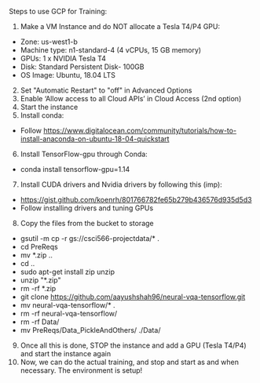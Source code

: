 Steps to use GCP for Training:

1. Make a VM Instance and do NOT allocate a Tesla T4/P4 GPU:
 - Zone: us-west1-b
 - Machine type: n1-standard-4 (4 vCPUs, 15 GB memory)
 - GPUs: 1 x NVIDIA Tesla T4
 - Disk: Standard Persistent Disk- 100GB
 - OS Image: Ubuntu, 18.04 LTS
2. Set "Automatic Restart" to "off" in Advanced Options
3. Enable ‘Allow access to all Cloud APIs’ in Cloud Access (2nd option)
4. Start the instance
5. Install conda:
- Follow https://www.digitalocean.com/community/tutorials/how-to-install-anaconda-on-ubuntu-18-04-quickstart
6. Install TensorFlow-gpu through Conda:
- conda install tensorflow-gpu=1.14
7. Install CUDA drivers and Nvidia drivers by following this (imp):
- https://gist.github.com/koenrh/801766782fe65b279b436576d935d5d3
- Follow installing drivers and tuning GPUs
8. Copy the files from the bucket to storage
- gsutil -m cp -r gs://csci566-projectdata/* . 
- cd PreReqs
- mv *.zip ..
- cd ..
- sudo apt-get install zip unzip
- unzip "*.zip"
- rm -rf *.zip
- git clone https://github.com/aayushshah96/neural-vqa-tensorflow.git
- mv neural-vqa-tensorflow/* . 
- rm -rf  neural-vqa-tensorflow/
- rm -rf Data/
- mv PreReqs/Data_PickleAndOthers/ ./Data/
9. Once all this is done, STOP the instance and add a GPU (Tesla T4/P4) and start the instance again
10. Now, we can do the actual training, and stop and start as and when necessary. The environment is setup!
